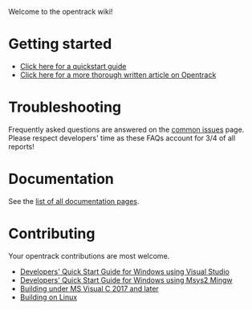 Welcome to the opentrack wiki!

# Getting started
- [Click here for a quickstart guide](https://github.com/opentrack/opentrack/wiki/Quick-Start-Guide-(WIP))
- [Click here for a more thorough written article on Opentrack](https://forum.il2sturmovik.com/topic/34403-a-complete-guide-to-set-up-head-tracking-opentrack/?tab=comments#comment-580169)

# Troubleshooting

Frequently asked questions are answered on the [common
issues](https://github.com/opentrack/opentrack/wiki/common-issues) page.
Please respect developers' time as these FAQs account for 3/4
of all reports!

# Documentation
See the [list of all documentation pages](https://github.com/opentrack/opentrack/wiki/_pages).

# Contributing
Your opentrack contributions are most welcome.
* [Developers' Quick Start Guide for Windows using Visual Studio](https://github.com/opentrack/opentrack/wiki/Developers'-Quick-Start-Guide-for-Windows)
* [Developers' Quick Start Guide for Windows using Msys2 Mingw](https://github.com/opentrack/opentrack/wiki/Developers'-Quick-Start-Guide-for-Windows-using-Msys2-Mingw)
* [Building under MS Visual C 2017 and later](https://github.com/opentrack/opentrack/wiki/Building-under-MS-Visual-C---2017-and-later)
* [Building on Linux](https://github.com/opentrack/opentrack/wiki/Building-on-Linux)